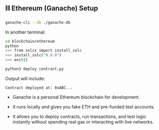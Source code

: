 ## ⛓️ Ethereum (Ganache) Setup

```bash
ganache-cli --db ./ganache-db
```

In another terminal:
```bash
cd blockchain/ethereum
python
>>> from solcx import install_solc
>>> install_solc("0.8.0")
>>> exit()

python3 deploy_contract.py
```

Output will include:
```
Contract deployed at: 0xABC...
```

- Ganache is a personal Ethereum blockchain for development.

- It runs locally and gives you fake ETH and pre-funded test accounts.

- It allows you to deploy contracts, run transactions, and test logic instantly without spending real gas or interacting with live networks.
